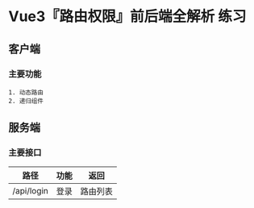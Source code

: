 # Vue3『路由权限』前后端全解析 练习

## 客户端

### 主要功能

	1. 动态路由
 	2. 递归组件

## 服务端

### 主要接口

|    路径    | 功能 |   返回   |
| :--------: | :--: | :------: |
| /api/login | 登录 | 路由列表 |

